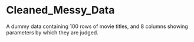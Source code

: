 # Cleaned_Messy_Data
A dummy data containing 100 rows of movie titles, and 8 columns showing parameters by which they are judged.
